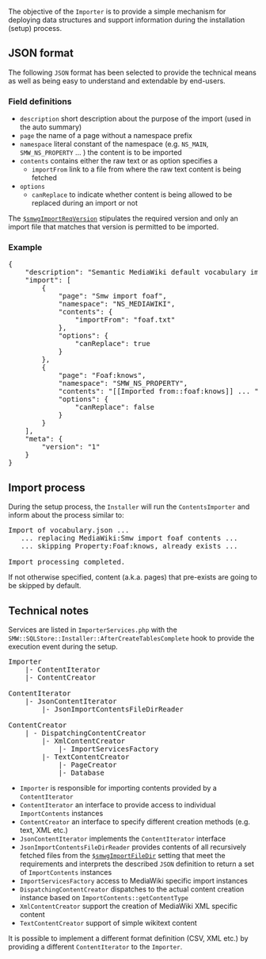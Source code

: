 The objective of the `Importer` is to provide a simple mechanism for deploying
data structures and support information during the installation (setup) process.

## JSON format

The following `JSON` format has been selected to provide the technical means as
well as being easy to understand and extendable by end-users.

### Field definitions

* `description` short description about the purpose of the import (used in the auto summary)
* `page` the name of a page without a namespace prefix
* `namespace` literal constant of the namespace (e.g. `NS_MAIN`, `SMW_NS_PROPERTY` ... ) the content is to be imported
* `contents` contains either the raw text or as option specifies a
  * `importFrom` link to a file from where the raw text content is being fetched
* `options`
  * `canReplace` to indicate whether content is being allowed to be replaced during
  an import or not

The [`$smwgImportReqVersion`](https://www.semantic-mediawiki.org/wiki/Help:$smwgImportReqVersion) stipulates the required version and only an import file that matches that version is permitted to be imported.

### Example

<pre>
{
	"description": "Semantic MediaWiki default vocabulary import",
	"import": [
		{
			"page": "Smw import foaf",
			"namespace": "NS_MEDIAWIKI",
			"contents": {
				"importFrom": "foaf.txt"
			},
			"options": {
				"canReplace": true
			}
		},
		{
			"page": "Foaf:knows",
			"namespace": "SMW_NS_PROPERTY",
			"contents": "[[Imported from::foaf:knows]] ... ",
			"options": {
				"canReplace": false
			}
		}
	],
	"meta": {
		"version": "1"
	}
}
</pre>

## Import process

During the setup process, the `Installer` will run the `ContentsImporter` and inform
about the process similar to:

<pre>
Import of vocabulary.json ...
   ... replacing MediaWiki:Smw import foaf contents ...
   ... skipping Property:Foaf:knows, already exists ...

Import processing completed.
</pre>

If not otherwise specified, content (a.k.a. pages) that pre-exists are going to be skipped by default.

## Technical notes

Services are listed in `ImporterServices.php` with the `SMW::SQLStore::Installer::AfterCreateTablesComplete` hook
to provide the execution event during the setup.

<pre>
Importer
	|- ContentIterator
	|- ContentCreator

ContentIterator
	|- JsonContentIterator
		|- JsonImportContentsFileDirReader

ContentCreator
	| - DispatchingContentCreator
		|- XmlContentCreator
			|- ImportServicesFactory
		|- TextContentCreator
			|- PageCreator
			|- Database
</pre>

* `Importer` is responsible for importing contents provided by a `ContentIterator`
* `ContentIterator` an interface to provide access to individual `ImportContents` instances
* `ContentCreator` an interface to specify different creation methods (e.g. text, XML etc.)
* `JsonContentIterator` implements the `ContentIterator` interface
* `JsonImportContentsFileDirReader` provides contents of all recursively fetched files from the [`$smwgImportFileDir`](https://www.semantic-mediawiki.org/wiki/Help:$smwgImportFileDir)
  setting that meet the requirements and interprets the described `JSON` definition to return a set of `ImportContents` instances
* `ImportServicesFactory` access to MediaWiki specific import instances
* `DispatchingContentCreator` dispatches to the actual content creation instance based on `ImportContents::getContentType`
* `XmlContentCreator` support the creation of MediaWiki XML specific content
* `TextContentCreator` support of simple wikitext content

It is possible to implement a different format definition (CSV, XML etc.) by
providing a different `ContentIterator` to the `Importer`.
